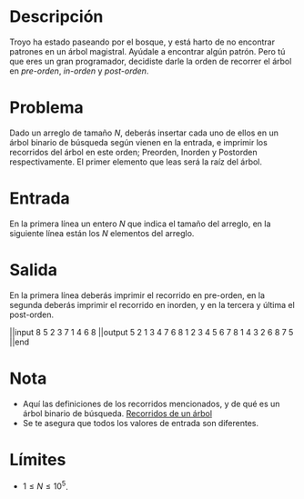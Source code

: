 # Descripción

Troyo ha estado paseando por el bosque, y está harto de no encontrar patrones en un árbol magistral. Ayúdale a encontrar algún patrón. Pero tú que eres un gran programador, decidiste darle la orden de recorrer el árbol en *pre-orden*, *in-orden* y *post-orden*.

# Problema
Dado un arreglo de tamaño $N$, deberás insertar cada uno de ellos en un árbol binario de búsqueda según vienen en la entrada, e imprimir los recorridos del árbol en este orden; Preorden, Inorden y Postorden respectivamente. El primer elemento que leas será la raíz del árbol.

# Entrada
En la primera línea un entero $N$ que indica el tamaño del arreglo, en la siguiente línea están los $N$ elementos del arreglo.

# Salida
En la primera línea deberás imprimir el recorrido en pre-orden, en la segunda deberás imprimir el recorrido en inorden, y en la tercera y última el post-orden.

||input
8
5 2 3 7 1 4 6 8
||output
5 2 1 3 4 7 6 8
1 2 3 4 5 6 7 8
1 4 3 2 6 8 7 5
||end

# Nota
 * Aquí las definiciones de los recorridos mencionados, y de qué es un árbol binario de búsqueda. [Recorridos de un árbol](https://es.wikipedia.org/wiki/Recorrido_de_%C3%A1rboles)
 * Se te asegura que todos los valores de entrada son diferentes.

# Límites

 * $1 \leq N \leq 10^5$.
